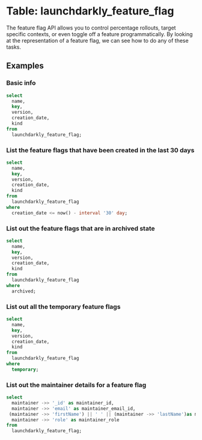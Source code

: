 # Table: launchdarkly_feature_flag

The feature flag API allows you to control percentage rollouts, target specific contexts, or even toggle off a feature programmatically. By looking at the representation of a feature flag, we can see how to do any of these tasks.

## Examples

### Basic info

```sql
select
  name,
  key,
  version,
  creation_date,
  kind
from
  launchdarkly_feature_flag;
```

### List the feature flags that have been created in the last 30 days

```sql
select
  name,
  key,
  version,
  creation_date,
  kind
from
  launchdarkly_feature_flag
where
  creation_date <= now() - interval '30' day;
```

### List out the feature flags that are in archived state

```sql
select
  name,
  key,
  version,
  creation_date,
  kind
from
  launchdarkly_feature_flag
where
  archived;
```

### List out all the temporary feature flags

```sql
select
  name,
  key,
  version,
  creation_date,
  kind
from
  launchdarkly_feature_flag
where
  temporary;
```

### List out the maintainer details for a feature flag

```sql
select
  maintainer ->> '_id' as maintainer_id,
  maintainer ->> 'email' as maintainer_email_id,
 (maintainer ->> 'firstName') || ' ' || (maintainer ->> 'lastName')as maintainer_name,
  maintainer ->> 'role' as maintainer_role
from
  launchdarkly_feature_flag;
```